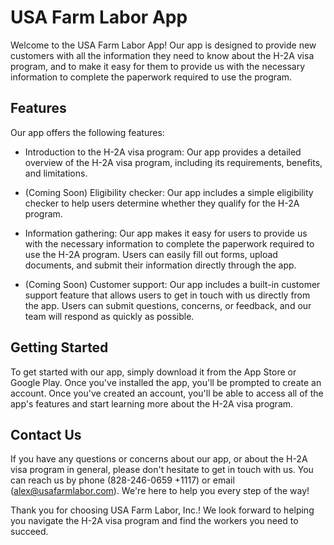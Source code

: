 # USA Farm Labor App

Welcome to the USA Farm Labor App! Our app is designed to provide new customers with all the information they need to know about the H-2A visa program, and to make it easy for them to provide us with the necessary information to complete the paperwork required to use the program.

## Features

Our app offers the following features:

- Introduction to the H-2A visa program: Our app provides a detailed overview of the H-2A visa program, including its requirements, benefits, and limitations.

- (Coming Soon) Eligibility checker: Our app includes a simple eligibility checker to help users determine whether they qualify for the H-2A program.

- Information gathering: Our app makes it easy for users to provide us with the necessary information to complete the paperwork required to use the H-2A program. Users can easily fill out forms, upload documents, and submit their information directly through the app.

- (Coming Soon) Customer support: Our app includes a built-in customer support feature that allows users to get in touch with us directly from the app. Users can submit questions, concerns, or feedback, and our team will respond as quickly as possible.

## Getting Started

To get started with our app, simply download it from the App Store or Google Play. Once you've installed the app, you'll be prompted to create an account. Once you've created an account, you'll be able to access all of the app's features and start learning more about the H-2A visa program.

## Contact Us

If you have any questions or concerns about our app, or about the H-2A visa program in general, please don't hesitate to get in touch with us. You can reach us by phone (828-246-0659 +1117) or email (alex@usafarmlabor.com). We're here to help you every step of the way!

Thank you for choosing USA Farm Labor, Inc.! We look forward to helping you navigate the H-2A visa program and find the workers you need to succeed.
